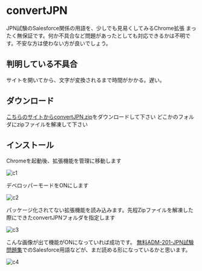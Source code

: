 # convertJPN
JPN試験のSalesforce関係の用語を、少しでも見易くしてみるChrome拡張
まったく無保証です。何か不具合など問題があったとしても対応できるかは不明です。不安な方は使わない方が良いでしょう。

## 判明している不具合
サイトを開いてから、文字が変換されるまで時間がかかる。遅い。

## ダウンロード
[こちらのサイトからconvertJPN.zip](https://github.com/hkj/convertJPN/releases/tag/v1.0)をダウンロードして下さい
どこかのフォルダにzipファイルを解凍して下さい

## インストール
Chromeを起動後、拡張機能を管理に移動します

![c1](https://github.com/hkj/convertJPN/assets/315029/3f2fa83b-edcf-48ce-8d26-5732018e0dfc)

デベロッパーモードをONにします

![c2](https://github.com/hkj/convertJPN/assets/315029/fd3ce6d5-24f6-4e96-b0af-994729f5845c)

パッケージ化されてない拡張機能を読み込みます。先程Zipファイルを解凍した際にできたconvertJPNフォルダを指定します

![c3](https://github.com/hkj/convertJPN/assets/315029/2fb850bf-21af-4174-86da-43295fecfadc)

こんな画像が出て機能がONになっていれば成功です。
[無料ADM-201-JPN試験問題集](https://www.jpnshiken.com/exam/ADM-201-JPN-salesforce-certified-administrator-adm-201%E6%97%A5%E6%9C%AC%E8%AA%9E%E7%89%88-8818.html)でのSalesforce用語などが、まだ読める形になっているかと思います。

![c4](https://github.com/hkj/convertJPN/assets/315029/0d5612d0-bee5-45bd-a52f-167b4d73c826)
